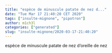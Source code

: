 ```yaml
---
title: "espèce de minuscule patate de nez d..."
date: "Tue Mar 17 21:40:20 CET 2020"
tags: ["insulte-mignone", "pipotron"]
author: m1ch3l
categories: ["generated"]
slug: "insulte-mignone/2020-03-17-21:40:20"
---
```


espèce de minuscule patate de nez d’oreille de nez

